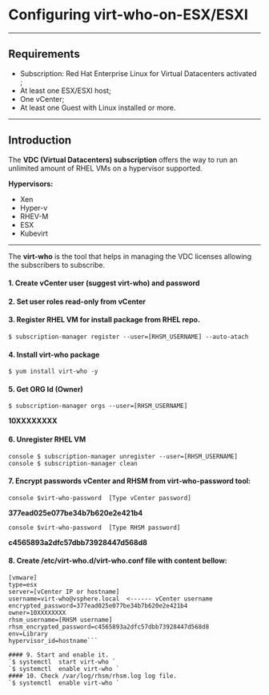 # Configuring virt-who-on-ESX/ESXI
-------------
## Requirements 
   - Subscription: Red Hat Enterprise Linux  for Virtual Datacenters  activated ;
   - At least one ESX/ESXI host; 
   - One vCenter;
   - At least one Guest with Linux installed or more.
   -------------
## Introduction

 The **VDC (Virtual Datacenters) subscription** offers the way to run an unlimited amount of RHEL VMs on a hypervisor supported.
 
 **Hypervisors:**
   - Xen 
   - Hyper-v 
   - RHEV-M 
   - ESX 
   - Kubevirt
   -------------
The **virt-who** is the tool that helps in managing the VDC licenses allowing the subscribers to subscribe.

#### 1. Create vCenter user (suggest virt-who) and password
#### 2. Set user roles read-only from vCenter
#### 3. Register RHEL VM for install package from RHEL repo.
  `$ subscription-manager register --user=[RHSM_USERNAME] --auto-atach`
#### 4. Install **virt-who** package 
  `$ yum install virt-who -y `
#### 5. Get **ORG Id** (Owner) 
`$ subscription-manager orgs --user=[RHSM_USERNAME]`

 **10XXXXXXXX** 

#### 6. Unregister RHEL VM
```console $ subscription-manager unregister --user=[RHSM_USERNAME] ```
```console $ subscription-manager clean ```
#### 7. Encrypt passwords vCenter and RHSM from **virt-who-password** tool:
```console $virt-who-password  [Type vCenter password]```

**377ead025e077be34b7b620e2e421b4**

```console $virt-who-password  [Type RHSM password]``` 

**c4565893a2dfc57dbb73928447d568d8** 

#### 8. Create /etc/virt-who.d/virt-who.conf file with content bellow:
```vim
[vmware]
type=esx
server=[vCenter IP or hostname]
username=virt-who@vsphere.local  <------ vCenter username
encrypted_password=377ead025e077be34b7b620e2e421b4
owner=10XXXXXXXX                                                
rhsm_username=[RHSM username]                                
rhsm_encrypted_password=c4565893a2dfc57dbb73928447d568d8   
env=Library
hypervisor_id=hostname```

#### 9. Start and enable it.
`$ systemctl  start virt-who `
`$ systemctl  enable virt-who `
#### 10. Check /var/log/rhsm/rhsm.log log file.
`$ systemctl  enable virt-who `


